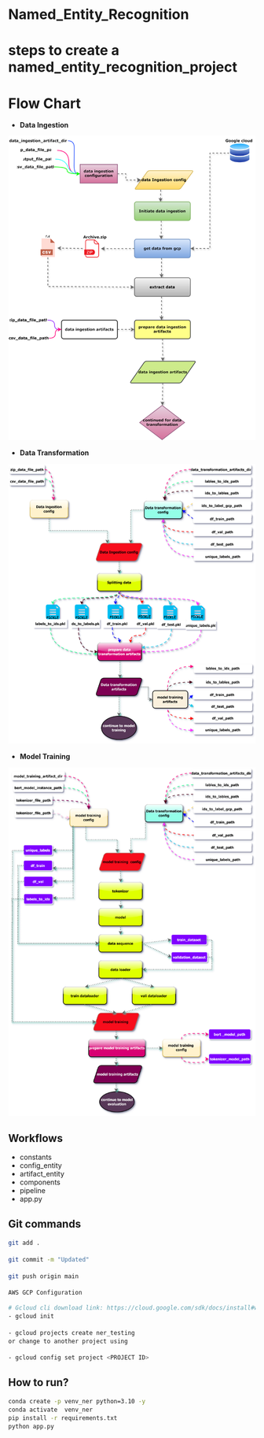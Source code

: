 # Named_Entity_Recognition

# steps to create a named_entity_recognition_project

# Flow Chart
- **Data Ingestion**
<p align="center">
  <img src="https://github.com/AIWalaBro/Named_Entity_Recognition/blob/main/flow_charts/data_ingestion.svg" width=100% height=50%>
</p>

- **Data Transformation**
<p align="center">
  <img src="https://github.com/AIWalaBro/Named_Entity_Recognition/blob/main/flow_charts/data_transformation.svg" width=100% height=50%>
</p>


- **Model Training**
<p align="center">
  <img src="https://github.com/AIWalaBro/Named_Entity_Recognition/blob/main/flow_charts/mode_training.svg" width=100% height=50%>
</p>


## Workflows
- constants
- config_entity
- artifact_entity
- components
- pipeline
- app.py


## Git commands
```bash
git add .

git commit -m "Updated"

git push origin main

AWS GCP Configuration
```

```bash
# Gcloud cli download link: https://cloud.google.com/sdk/docs/install#windows
- gcloud init

- gcloud projects create ner_testing
or change to another project using

- gcloud config set project <PROJECT ID>
```

## How to run?
```bash
conda create -p venv_ner python=3.10 -y
conda activate  venv_ner
pip install -r requirements.txt
python app.py
```